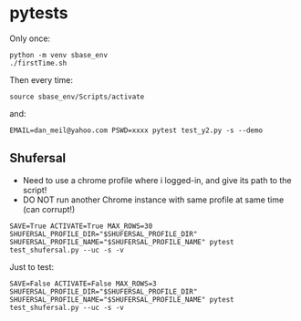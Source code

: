 # pytests

Only once:
```
python -m venv sbase_env
./firstTime.sh
```

Then every time:
```
source sbase_env/Scripts/activate
```
and: 
```
EMAIL=dan_meil@yahoo.com PSWD=xxxx pytest test_y2.py -s --demo
```

## Shufersal
* Need to use a chrome profile where i logged-in, and give its path to the script!
* DO NOT run another Chrome instance with same profile at same time (can corrupt!) 
```
SAVE=True ACTIVATE=True MAX_ROWS=30 SHUFERSAL_PROFILE_DIR="$SHUFERSAL_PROFILE_DIR" SHUFERSAL_PROFILE_NAME="$SHUFERSAL_PROFILE_NAME" pytest test_shufersal.py --uc -s -v
```
Just to test:
```
SAVE=False ACTIVATE=False MAX_ROWS=3 SHUFERSAL_PROFILE_DIR="$SHUFERSAL_PROFILE_DIR" SHUFERSAL_PROFILE_NAME="$SHUFERSAL_PROFILE_NAME" pytest test_shufersal.py --uc -s -v
```